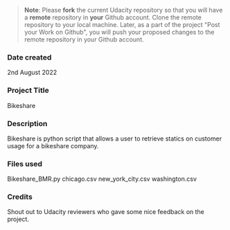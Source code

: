 >**Note**: Please **fork** the current Udacity repository so that you will have a **remote** repository in **your** Github account. Clone the remote repository to your local machine. Later, as a part of the project "Post your Work on Github", you will push your proposed changes to the remote repository in your Github account.

### Date created
2nd August 2022

### Project Title
Bikeshare

### Description
Bikeshare is python script that allows a user to retrieve statics on customer usage
for a bikeshare company.

### Files used
Bikeshare_BMR.py
chicago.csv
new_york_city.csv
washington.csv

### Credits
Shout out to Udacity reviewers who gave some nice feedback on the project.
